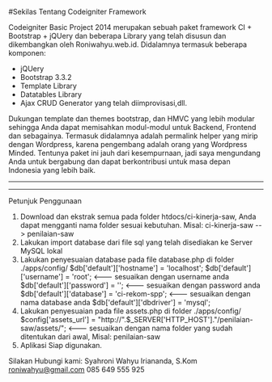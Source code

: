 #Sekilas Tentang Codeigniter Framework 

Codeigniter Basic Project 2014 merupakan sebuah paket framework CI + Bootstrap + jQUery dan beberapa Library yang telah disusun dan dikembangkan oleh Roniwahyu.web.id. Didalamnya termasuk beberapa komponen: 
- jQUery
- Bootstrap 3.3.2
- Template Library 
- Datatables Library
- Ajax CRUD Generator yang telah diimprovisasi,dll.

Dukungan template dan themes bootstrap, dan HMVC yang lebih modular sehingga Anda dapat memisahkan modul-modul untuk Backend, Frontend dan sebagainya. Termasuk didalamnya adalah permalink helper yang mirip dengan Wordpress, karena pengembang adalah orang yang Wordpress Minded. Tentunya paket ini jauh dari kesempurnaan, jadi saya mengundang Anda untuk bergabung dan dapat berkontribusi untuk masa depan Indonesia yang lebih baik. 

--------------------------------
---------------------------------

Petunjuk Penggunaan

1. Download dan ekstrak semua pada folder htdocs/ci-kinerja-saw, Anda dapat mengganti nama folder sesuai kebutuhan. Misal: ci-kinerja-saw --> penilaian-saw
2. Lakukan import database dari file sql yang telah disediakan ke Server MySQL lokal
3. Lakukan penyesuaian database pada file database.php di folder ./apps/config/
$db['default']['hostname'] = 'localhost';
$db['default']['username'] = 'root'; <--- sesuaikan dengan username anda
$db['default']['password'] = ''; <--- sesuaikan dengan password anda
$db['default']['database'] = 'ci-rekom-spp'; <--- sesuaikan dengan nama database anda
$db['default']['dbdriver'] = 'mysql'; 
4. Lakukan penyesuaian pada file assets.php di folder ./apps/config/
$config['assets_url'] = "http://".$_SERVER['HTTP_HOST']."/penilaian-saw/assets/"; <--- sesuaikan dengan nama folder yang sudah ditentukan dari awal, Misal: penilaian-saw
5. Aplikasi Siap digunakan.


Silakan Hubungi kami:
Syahroni Wahyu Iriananda, S.Kom
roniwahyu@gmail.com
085 649 555 925